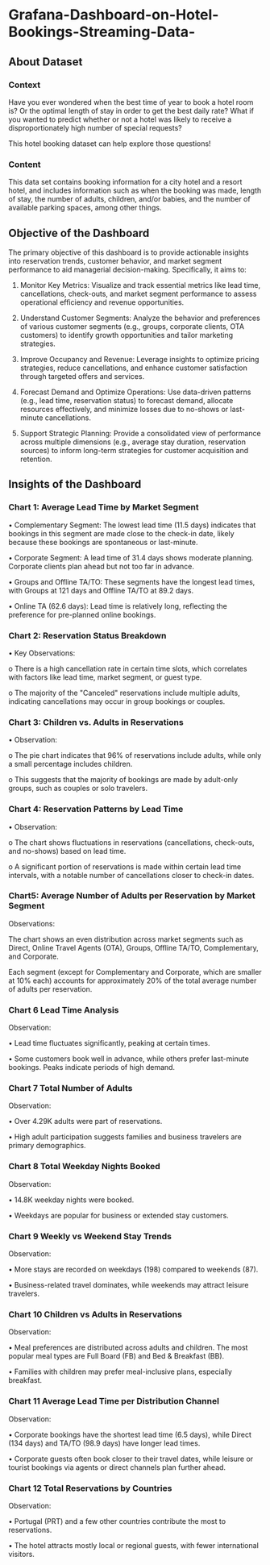 # Grafana-Dashboard-on-Hotel-Bookings-Streaming-Data-



## About Dataset

### Context
Have you ever wondered when the best time of year to book a hotel room is? Or the optimal length of stay in order to get the best daily rate? What if you wanted to predict whether or not a hotel was likely to receive a disproportionately high number of special requests?

This hotel booking dataset can help explore those questions!

### Content
This data set contains booking information for a city hotel and a resort hotel, and includes information such as when the booking was made, length of stay, the number of adults, children, and/or babies, and the number of available parking spaces, among other things.

## Objective of the Dashboard
The primary objective of this dashboard is to provide actionable insights into reservation trends, customer behavior, and market segment performance to aid managerial decision-making. Specifically, it aims to:

1. Monitor Key Metrics: Visualize and track essential metrics like lead time, cancellations, check-outs, and market segment performance to assess operational efficiency and revenue opportunities.

2. Understand Customer Segments: Analyze the behavior and preferences of various customer segments (e.g., groups, corporate clients, OTA customers) to identify growth opportunities and tailor marketing strategies.

3. Improve Occupancy and Revenue: Leverage insights to optimize pricing strategies, reduce cancellations, and enhance customer satisfaction through targeted offers and services.

4. Forecast Demand and Optimize Operations: Use data-driven patterns (e.g., lead time, reservation status) to forecast demand, allocate resources effectively, and minimize losses due to no-shows or last-minute cancellations.

5. Support Strategic Planning: Provide a consolidated view of performance across multiple dimensions (e.g., average stay duration, reservation sources) to inform long-term strategies for customer acquisition and retention.



## Insights of the Dashboard

### Chart 1: Average Lead Time by Market Segment

• Complementary Segment: The lowest lead time (11.5 days) indicates that bookings in this segment are made close to the check-in date, likely because these bookings are spontaneous or last-minute.

• Corporate Segment: A lead time of 31.4 days shows moderate planning. Corporate clients plan ahead but not too far in advance.

• Groups and Offline TA/TO: These segments have the longest lead times, with Groups at 121 days and Offline TA/TO at 89.2 days.

• Online TA (62.6 days): Lead time is relatively long, reflecting the preference for pre-planned online bookings.

### Chart 2: Reservation Status Breakdown

• Key Observations:

o There is a high cancellation rate in certain time slots, which correlates with factors like lead time, market segment, or guest type.

o The majority of the "Canceled" reservations include multiple adults, indicating cancellations may occur in group bookings or couples.

### Chart 3: Children vs. Adults in Reservations

• Observation:

o The pie chart indicates that 96% of reservations include adults, while only a small percentage includes children.

o This suggests that the majority of bookings are made by adult-only groups, such as couples or solo travelers.

### Chart 4: Reservation Patterns by Lead Time

• Observation:

o The chart shows fluctuations in reservations (cancellations, check-outs, and no-shows) based on lead time.

o A significant portion of reservations is made within certain lead time intervals, with a notable number of cancellations closer to check-in dates.

### Chart5: Average Number of Adults per Reservation by Market Segment

Observations:

The chart shows an even distribution across market segments such as Direct, Online Travel Agents (OTA), Groups, Offline TA/TO, Complementary, and Corporate.

Each segment (except for Complementary and Corporate, which are smaller at 10% each) accounts for approximately 20% of the total average number of adults per reservation.

### Chart 6 Lead Time Analysis

Observation:

• Lead time fluctuates significantly, peaking at certain times.

• Some customers book well in advance, while others prefer last-minute bookings. Peaks indicate periods of high demand.

### Chart 7 Total Number of Adults

Observation:

• Over 4.29K adults were part of reservations.

• High adult participation suggests families and business travelers are primary demographics.

### Chart 8 Total Weekday Nights Booked

Observation:

• 14.8K weekday nights were booked.

• Weekdays are popular for business or extended stay customers.

### Chart 9 Weekly vs Weekend Stay Trends

Observation:

• More stays are recorded on weekdays (198) compared to weekends (87).

• Business-related travel dominates, while weekends may attract leisure travelers.

### Chart 10 Children vs Adults in Reservations

Observation:

• Meal preferences are distributed across adults and children. The most popular meal types are Full Board (FB) and Bed & Breakfast (BB).

• Families with children may prefer meal-inclusive plans, especially breakfast.

### Chart 11 Average Lead Time per Distribution Channel

Observation:

• Corporate bookings have the shortest lead time (6.5 days), while Direct (134 days) and TA/TO (98.9 days) have longer lead times.

• Corporate guests often book closer to their travel dates, while leisure or tourist bookings via agents or direct channels plan further ahead.

### Chart 12 Total Reservations by Countries

Observation:

• Portugal (PRT) and a few other countries contribute the most to reservations.

• The hotel attracts mostly local or regional guests, with fewer international visitors.
